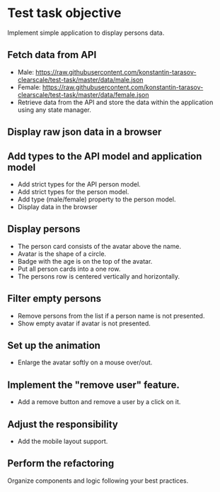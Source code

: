 # Test task objective
Implement simple application to display persons data.

## Fetch data from API
- Male: https://raw.githubusercontent.com/konstantin-tarasov-clearscale/test-task/master/data/male.json
- Female: https://raw.githubusercontent.com/konstantin-tarasov-clearscale/test-task/master/data/female.json
- Retrieve data from the API and store the data within the application using any state manager.

## Display raw json data in a browser

## Add types to the API model and application model
- Add strict types for the API person model.
- Add strict types for the person model.
- Add type (male/female) property to the person model.
- Display data in the browser

## Display persons
- The person card consists of the avatar above the name.
- Avatar is the shape of a circle.
- Badge with the age is on the top of the avatar. 
- Put all person cards into a one row. 
- The persons row is centered vertically and horizontally.

## Filter empty persons 
- Remove persons from the list if a person name is not presented.
- Show empty avatar if avatar is not presented.

## Set up the animation
- Enlarge the avatar softly on a mouse over/out.

## Implement the "remove user" feature.
- Add a remove button and remove a user by a click on it. 

## Adjust the responsibility
- Add the mobile layout support.

## Perform the refactoring
Organize components and logic following your best practices.